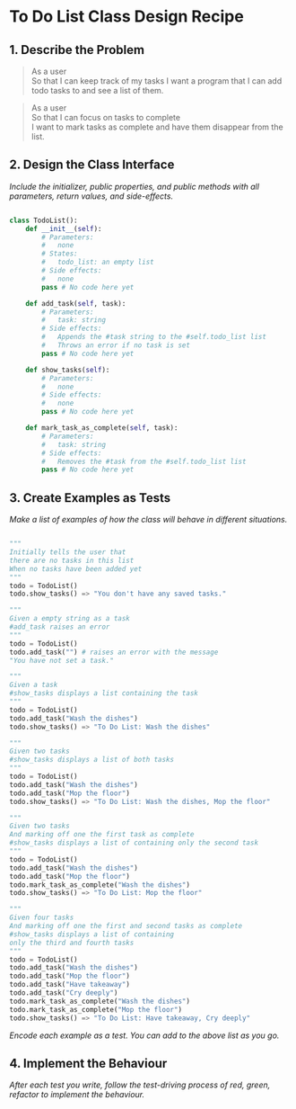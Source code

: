# To Do List Class Design Recipe

## 1. Describe the Problem

> As a user  
> So that I can keep track of my tasks
> I want a program that I can add todo tasks to and see a list of them.

> As a user  
> So that I can focus on tasks to complete  
> I want to mark tasks as complete and have them disappear from the list.

## 2. Design the Class Interface

_Include the initializer, public properties, and public methods with all parameters, return values, and side-effects._

```python

class TodoList():
    def __init__(self):
        # Parameters:
        #   none
        # States:
        #   todo_list: an empty list
        # Side effects:
        #   none
        pass # No code here yet

    def add_task(self, task):
        # Parameters:
        #   task: string
        # Side effects:
        #   Appends the #task string to the #self.todo_list list
        #   Throws an error if no task is set
        pass # No code here yet

    def show_tasks(self):
        # Parameters:
        #   none
        # Side effects:
        #   none
        pass # No code here yet

    def mark_task_as_complete(self, task):
        # Parameters:
        #   task: string
        # Side effects:
        #   Removes the #task from the #self.todo_list list
        pass # No code here yet

```

## 3. Create Examples as Tests

_Make a list of examples of how the class will behave in different situations._

``` python

"""
Initially tells the user that
there are no tasks in this list
When no tasks have been added yet
"""
todo = TodoList()
todo.show_tasks() => "You don't have any saved tasks."

"""
Given a empty string as a task
#add_task raises an error
"""
todo = TodoList()
todo.add_task("") # raises an error with the message
"You have not set a task."

"""
Given a task
#show_tasks displays a list containing the task
"""
todo = TodoList()
todo.add_task("Wash the dishes")
todo.show_tasks() => "To Do List: Wash the dishes"

"""
Given two tasks
#show_tasks displays a list of both tasks
"""
todo = TodoList()
todo.add_task("Wash the dishes")
todo.add_task("Mop the floor")
todo.show_tasks() => "To Do List: Wash the dishes, Mop the floor"

"""
Given two tasks
And marking off one the first task as complete
#show_tasks displays a list of containing only the second task
"""
todo = TodoList()
todo.add_task("Wash the dishes")
todo.add_task("Mop the floor")
todo.mark_task_as_complete("Wash the dishes")
todo.show_tasks() => "To Do List: Mop the floor"

"""
Given four tasks
And marking off one the first and second tasks as complete
#show_tasks displays a list of containing 
only the third and fourth tasks
"""
todo = TodoList()
todo.add_task("Wash the dishes")
todo.add_task("Mop the floor")
todo.add_task("Have takeaway")
todo.add_task("Cry deeply")
todo.mark_task_as_complete("Wash the dishes")
todo.mark_task_as_complete("Mop the floor")
todo.show_tasks() => "To Do List: Have takeaway, Cry deeply"

```

_Encode each example as a test. You can add to the above list as you go._

## 4. Implement the Behaviour

_After each test you write, follow the test-driving process of red, green, refactor to implement the behaviour._
